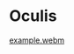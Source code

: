 
# Oculis

[example.webm](https://github.com/user-attachments/assets/784a71da-cb1b-448b-b3d4-24e49c311fec)
